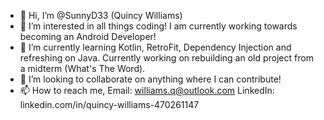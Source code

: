 - 👋 Hi, I’m @SunnyD33 (Quincy Williams)
- 👀 I’m interested in  all things coding! I am currently working towards becoming an Android Developer!
- 🌱 I’m currently learning Kotlin, RetroFit, Dependency Injection and refreshing on Java. Currently working on rebuilding an old project from a midterm (What's The Word).
- 💞️ I’m looking to collaborate on anything where I can contribute!
- 📫 How to reach me, Email: williams.q@outlook.com LinkedIn: linkedin.com/in/quincy-williams-470261147

<!---
SunnyD33/SunnyD33 is a ✨ special ✨ repository because its `README.md` (this file) appears on your GitHub profile.
You can click the Preview link to take a look at your changes.
--->
